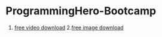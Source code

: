 # ProgrammingHero-Bootcamp
1. [free video download](https://pixabay.com/)
2.[free image download](https://unsplash.com/)
